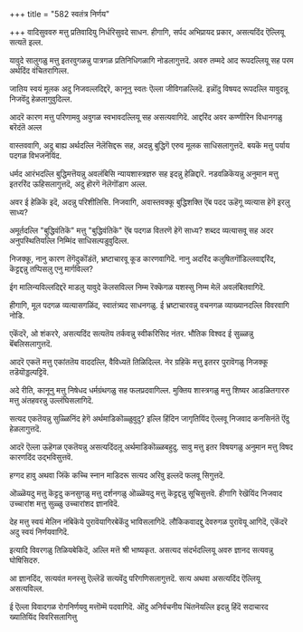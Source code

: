 +++
title = "582 स्वतंत्र निर्णय"

+++
वादिसुववरु मत्तु प्रतिवादियु निर्धरिसुवदे साधन. हीगागि, सर्पद अभिप्रायद प्रकार, असत्यदिंद ऎल्लियू सत्यतॆ इल्ल.

यावुदे सालुगळु मत्तु इतरवुगळन्नु पात्रगळ प्रतिनिधिगळागि नोडलागुत्तदॆ. अवरु तम्मदे आद रूपदल्लियू सह परम अर्थदिंद वंचितरागिल्ल.

जातिय स्वयं मूलक अदु निजवल्लदिद्दरॆ, कानूनु स्वतः ऎल्ला जीविगळल्लिदॆ. इन्नॊंदु विषयद रूपदल्लि यावुदन्नू निजवॆंदु हेळलागुवुदिल्ल.

आदरॆ कारण मत्तु परिणामवु अवुगळ स्वभावदल्लियू सह असत्यवागिदॆ. आद्दरिंद अवर कण्णीरिन विधानगळु बरॆदंतॆ अल्ल

वास्तववागि, अदु बाह्य अर्थदल्लि नॆलॆसिद्दरू सह, अदन्नु बुद्धिगॆ एरुव मूलक साधिसलागुत्तदॆ. बयकॆ मत्तु पर्याय पदगळ विभजनॆयिंद.

धर्मद आरंभदल्लि बुद्धिमत्तॆयन्नु अवलंबिसि न्यायशास्त्रज्ञरु सह इदन्नु हेळिद्दारॆ. नडवळिकॆयन्नु अनुमान मत्तु इतररिंद ऊहिसलागुत्तदॆ, अदु हॊरगॆ नॆलॆगॊंडाग अल्ल.

अवर ई हेळिकॆ इदॆ, अदन्नु परिशीलिसि. निजवागि, अवास्तवक्कू बुद्धिशक्ति ऎंब पदद ऊहॆगू व्यत्यास हेगॆ इरलु साध्य?

अमूर्तदल्लि "बुद्धिवंतिकॆ" मत्तु "बुद्धिवंतिकॆ" ऎंब पदगळ वितरणॆ हेगॆ साध्य? शब्दद व्यत्यासवू सह अदर अनुपस्थितियल्लि निम्मिंद साधिसल्पडुवुदिल्ल.

निजक्कू, नानु कारण तॆगॆदुकॊंडंतॆ, भ्रष्टाचारवू कूड कारणवागिदॆ. नानु अदरिंद कलुषितगॊंडिल्लवाद्दरिंद, कॆट्टद्दन्नु तप्पिसलु एनु मार्गविल्ल?

ईग मालिन्यविल्लदिद्दरॆ माडलु यावुदे कॆलसविल्ल निम्म रॆक्कॆगळ यशस्सु निम्म मेलॆ अवलंबितवागिदॆ.

हीगागि, मूल पदगळ व्यत्यासगळिंद, स्वातंत्र्यद साधनगळु. ई भ्रष्टाचारवन्नु वचनगळ व्याख्यानदल्लि विवरवागि नोडि.

एकॆंदरॆ, ओ शंकररे, असत्यदिंद सत्यतॆय तर्कवन्नु स्वीकरिसिद नंतर. भौतिक विश्वद ई सुळ्ळन्नु बॆंबलिसलागुत्तदॆ.

आदरॆ एकतॆ मत्तु एकांततॆय वाददल्लि, वैविध्यतॆ तिळिदिल्ल. नेर ग्रहिकॆ मत्तु इतरर पुरावॆगळु निजक्कू तडॆयॊड्डल्पट्टिवॆ.

अदे रीति, कानूनु मत्तु निषेधद धर्मग्रंथगळु सह फलप्रदवागिल्ल. मुक्तिय शास्त्रगळु मत्तु शिष्यर आडळितगाररु मत्तु अंतहवरन्नु उल्लंघिसलागिदॆ.

सत्यद एकतॆयन्नु सुळ्ळिनिंद हेगॆ अर्थमाडिकॊळ्ळुवुदु? इल्लि हिंदिन जागृतियिंद ऎल्लवू निजवाद कनसिनंतॆ ऎंदु हेळलागुत्तदॆ.

आदरॆ ऎल्ला ऊहॆगळ एकतॆयन्नु असत्यदिंदलू अर्थमाडिकॊळ्ळबहुदु. सावु मत्तु इतर विषयगळु अनुमान मत्तु विषद कारणदिंद उद्भविसुत्तवॆ.

हग्गद हावु अथवा जिंकॆ कच्चि स्नान माडिदरू सत्यद अरिवु इल्लदॆ फलवू सिगुत्तदॆ.

ऒळ्ळॆयदु मत्तु कॆट्टदु कनसुगळु मत्तु दर्शनगळु ऒळ्ळॆयदु मत्तु कॆट्टद्दन्नु सूचिसुत्तवॆ. हीगागि रेखॆयिंद निजवाद उच्चारांश मत्तु सुळ्ळु उच्चारांशद ज्ञानविदॆ.

देह मत्तु स्वयं मेलिन नंबिकॆये पुरावॆयागिरबेकॆंदु भाविसलागिदॆ. लौकिकवादद्दु देवरुगळ पुरावॆयू आगिदॆ, एकॆंदरॆ अदु स्वयं निर्णयवागिदॆ.

इत्यादि विवरगळु तिळियबेकिदॆ, अल्लि मत्तॆ श्री भाष्यकृत. असत्यद संदर्भदल्लियू अवरु ज्ञानद सत्यवन्नु घोषिसिदरु.

आ ज्ञानदिंद, सत्यवंत मनस्सु ऎल्लॆडॆ सत्यवॆंदु परिगणिसलागुत्तदॆ. सत्य अथवा असत्यदिंद ऎल्लियू असत्यविल्ल.

ई ऎल्ला विवादगळ रोगनिर्णयवु मत्तॊम्मॆ पदवागिदॆ. ऒंदु अनिर्वचनीय चिंतनॆयल्लि इदन्नु हिंदॆ सदाचारद ख्यातियिंद विवरिसलागित्तु


